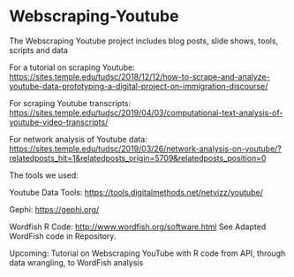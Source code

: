 # Webscraping-Youtube
The Webscraping Youtube project includes blog posts, slide shows, tools, scripts and data

For a tutorial on scraping Youtube: https://sites.temple.edu/tudsc/2018/12/12/how-to-scrape-and-analyze-youtube-data-prototyping-a-digital-project-on-immigration-discourse/

For scraping Youtube transcripts: https://sites.temple.edu/tudsc/2019/04/03/computational-text-analysis-of-youtube-video-transcripts/

For network analysis of Youtube data: https://sites.temple.edu/tudsc/2019/03/26/network-analysis-on-youtube/?relatedposts_hit=1&relatedposts_origin=5709&relatedposts_position=0

The tools we used:

Youtube Data Tools: https://tools.digitalmethods.net/netvizz/youtube/

Gephi: https://gephi.org/

Wordfish R Code: http://www.wordfish.org/software.html
See Adapted WordFish code in Repository.

Upcoming: Tutorial on Webscraping YouTube with R code from API, through data wrangling, to WordFish analysis
